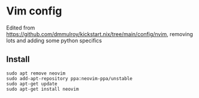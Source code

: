 # Vim config

Edited from https://github.com/dmmulroy/kickstart.nix/tree/main/config/nvim, removing lots and adding some python specifics 

##  Install

```
sudo apt remove neovim
sudo add-apt-repository ppa:neovim-ppa/unstable
sudo apt-get update
sudo apt-get install neovim
```
